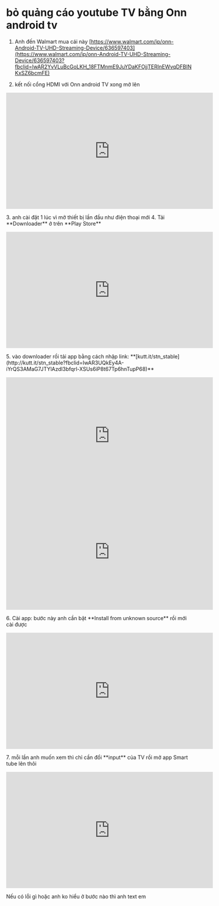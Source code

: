 # bỏ quảng cáo youtube TV bằng Onn android tv
1. Anh đến Walmart mua cái này [https://www.walmart.com/ip/onn-Android-TV-UHD-Streaming-Device/636597403](https://www.walmart.com/ip/onn-Android-TV-UHD-Streaming-Device/636597403?fbclid=IwAR2YvVLuBcGoLKH_18FTMnmE9JuYDaKFOjjTERInEWvqDFBINKxSZ6bcmFE)


2. kết nối cổng HDMI với Onn android TV xong mở lên
<p align="center"> <iframe width="560" height="315" src="https://www.youtube.com/embed/mY5xH_BeMz8" title="YouTube video player" frameborder="0" allow="accelerometer; autoplay; clipboard-write; encrypted-media; gyroscope; picture-in-picture" allowfullscreen></iframe>
</p>
3. anh cài đặt 1 lúc vì mở thiết bị lần đầu như điện thoại mới
4. Tải **Downloader** ở trên **Play Store**

<p align="center"> <iframe width="560" height="315" src="https://www.youtube.com/embed/VT_lS-S4xaM" title="YouTube video player" frameborder="0" allow="accelerometer; autoplay; clipboard-write; encrypted-media; gyroscope; picture-in-picture" allowfullscreen></iframe>
</p>
5. vào downloader rồi tải app bằng cách nhập link: **[kutt.it/stn_stable](http://kutt.it/stn_stable?fbclid=IwAR3UQkEy4A-iYrQS3AMaG7JTYlAzdI3bfqrl-XSUs6iP8t67Tp6hnTupP68)**
<p align="center">
  <iframe width="560" height="315" src="https://www.youtube.com/embed/8-w7AtYSMUo" title="YouTube video player" frameborder="0" allow="accelerometer; autoplay; clipboard-write; encrypted-media; gyroscope; picture-in-picture" allowfullscreen></iframe>
  <iframe width="560" height="315" src="https://www.youtube.com/embed/_MfQ4ovYmeg" title="YouTube video player" frameborder="0" allow="accelerometer; autoplay; clipboard-write; encrypted-media; gyroscope; picture-in-picture" allowfullscreen></iframe>
</p>
6. Cài app: bước này anh cần bật **Install from unknown source** rồi mới cài được
<p align="center"> 
  <iframe width="560" height="315" src="https://www.youtube.com/embed/QCPw0WVBgj0" title="YouTube video player" frameborder="0" allow="accelerometer; autoplay; clipboard-write; encrypted-media; gyroscope; picture-in-picture" allowfullscreen></iframe>
</p>
7. mỗi lần anh muốn xem thì chỉ cần đổi **input** của TV rồi mở app Smart tube lên thôi
<p align="center"> 
<iframe width="560" height="315" src="https://www.youtube.com/embed/VTj4yPq25J4" title="YouTube video player" frameborder="0" allow="accelerometer; autoplay; clipboard-write; encrypted-media; gyroscope; picture-in-picture" allowfullscreen></iframe>
</p>

Nếu có lỗi gì hoặc anh ko hiểu ở bước nào thì anh text em 
